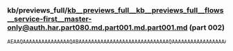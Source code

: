### kb/previews_full/kb__previews_full__kb__previews_full__flows__service-first__master-only@auth.har.part080.md.part001.md.part001.md (part 002)

```md
AEAAQAAAAAAAAAAAAAAAQABAAAAAAAAAAAAAAAAAAAAAAAAAAAAAQAAAAAAAAAAAAAAAAAAAAEAAAAAAAAAAQAAAAAAAP8AAAAAAAABAAEAAAAAAAAAAAAAAAAA
```

```
